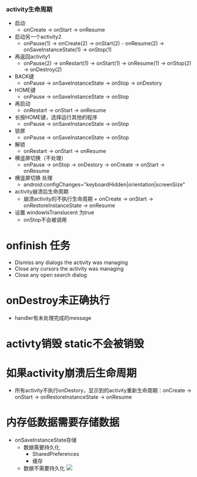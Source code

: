 
### activity生命周期
+ 启动
    + onCreate -> onStart -> onResume
+ 启动另一个activity2
    + onPause(1) -> onCreate(2) -> onStart(2) - onResume(2) -> onSaveInstanceState(1) -> onStop(1)
+ 再返回activity1
    + onPause(2) -> onRestart(1) -> onStart(1) -> onResume(1) -> onStop(2) -> onDestroy(2)
+ BACK键
    + onPause -> onSaveInstanceState -> onStop -> onDestory
+ HOME键
    + onPause -> onSaveInstanceState -> onStop
+ 再启动
    + onRestart -> onStart -> onResume
+ 长按HOME键，选择运行其他的程序
    + onPause -> onSaveInstanceState -> onStop
+ 锁屏
    + onPause -> onSaveInstanceState -> onStop
+ 解锁
    + onRestart -> onStart -> onResume
+ 横竖屏切换（不处理）
    + onPause -> onStop -> onDestory -> onCreate -> onStart -> onResume
+ 横竖屏切换 处理
    + android:configChanges="keyboardHidden|orientation|screenSize"
+ activity崩溃后生命周期
    + 崩溃activity的不执行生命周期 + onCreate -> onStart -> onRestoreInstanceState -> onResume
+ 设置 windowIsTranslucent 为true
    + onStop不会被调用

# onfinish 任务
+ Dismiss any dialogs the activity was managing
+ Close any cursors the activity was managing
+ Close any open search dialog

# onDestroy未正确执行 
+ handler有未处理完成的message
 
# activty销毁 static不会被销毁

# 如果activity崩溃后生命周期
+ 所有activity不执行onDestory，显示到的activity重新生命周期：onCreate -> onStart -> onRestoreInstanceState -> onResume


# 内存低数据需要存储数据
+ onSaveInstanceState存储
    + 数据需要持久化
        + SharedPreferences
        + 缓存
    + 数据不需要持久化
        ![](pic/shengmingzhouqi_1.jpg)